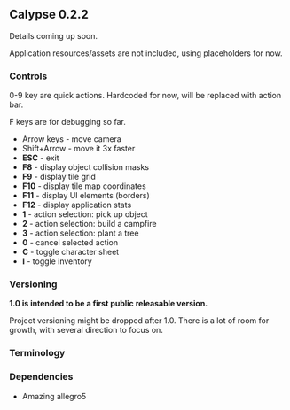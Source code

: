 Calypse 0.2.2
-------
Details coming up soon.

Application resources/assets are not included, using placeholders for now.

### Controls

0-9 key are quick actions. Hardcoded for now, will be replaced with action bar.

F keys are for debugging so far.

* Arrow keys - move camera
* Shift+Arrow - move it 3x faster
* **ESC** - exit
* **F8** - display object collision masks
* **F9** - display tile grid
* **F10** - display tile map coordinates
* **F11** - display UI elements (borders)
* **F12** - display application stats
* **1** - action selection: pick up object
* **2** - action selection: build a campfire
* **3** - action selection: plant a tree
* **0** - cancel selected action
* **C** - toggle character sheet
* **I** - toggle inventory

### Versioning

**1.0 is intended to be a first public releasable version.**

Project versioning might be dropped after 1.0. There is a lot of room for growth, with several direction to focus on. 

### Terminology

### Dependencies

* Amazing allegro5
